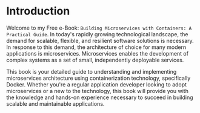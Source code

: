 # Introduction

Welcome to my Free e-Book: `Building Microservices with Containers: A Practical Guide`. In today's rapidly growing technological landscape, the demand for scalable, flexible, and resilient software solutions is necessary. In response to this demand, the architecture of choice for many modern applications is microservices. Microservices enables the development of complex systems as a set of small, independently deployable services.

This book is your detailed guide to understanding and implementing microservices architecture using containerization technology, specifically Docker. Whether you're a regular application developer looking to adopt microservices or a new to the technology, this book will provide you with the knowledge and hands-on experience necessary to succeed in building scalable and maintainable applications.
